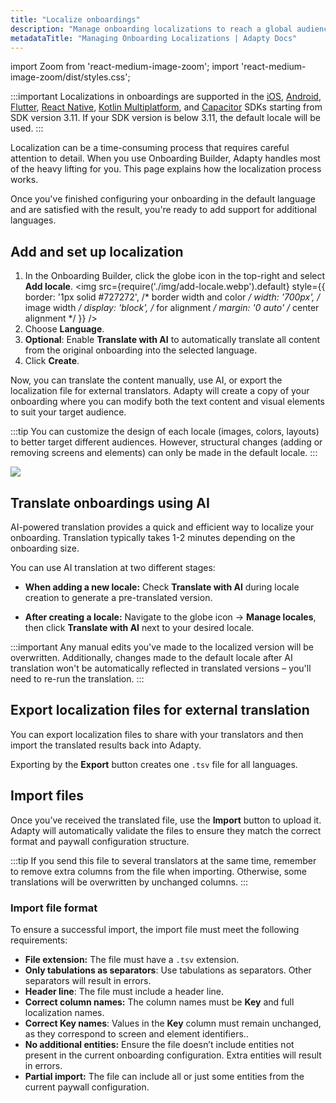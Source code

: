 ```yaml
---
title: "Localize onboardings"
description: "Manage onboarding localizations to reach a global audience."
metadataTitle: "Managing Onboarding Localizations | Adapty Docs"
---
```


import Zoom from 'react-medium-image-zoom';
import 'react-medium-image-zoom/dist/styles.css';

:::important
Localizations in onboardings are supported in the [iOS](get-onboardings.md), [Android](android-get-onboardings.md), [Flutter](flutter-get-onboardings.md), [React Native](react-native-get-onboardings.md), [Kotlin Multiplatform](kmp-get-onboardings.md), and [Capacitor](get-onboardings.md) SDKs starting from SDK version 3.11. If your SDK version is below 3.11, the default locale will be used.
:::

Localization can be a time-consuming process that requires careful attention to detail. When you use Onboarding Builder, Adapty handles most of the heavy lifting for you. This page explains how the localization process works.

Once you've finished configuring your onboarding in the default language and are satisfied with the result, you're ready to add support for additional languages.

## Add and set up localization

1. In the Onboarding Builder, click the globe icon in the top-right and select **Add locale**.
   <Zoom>
   <img src={require('./img/add-locale.webp').default}
   style={{
   border: '1px solid #727272', /* border width and color */
   width: '700px', /* image width */
   display: 'block', /* for alignment */
   margin: '0 auto' /* center alignment */
   }}
   />
   </Zoom>
2. Choose **Language**.
3. **Optional**: Enable **Translate with AI** to automatically translate all content from the original onboarding into the selected language.
4. Click **Create**.

Now, you can translate the content manually, use AI, or export the localization file for external translators. Adapty will create a copy of your onboarding where you can modify both the text content and visual elements to suit your target audience.

:::tip
You can customize the design of each locale (images, colors, layouts) to better target different audiences. However, structural changes (adding or removing screens and elements) can only be made in the default locale.
:::

   <Zoom>
   <img src={require('./img/new-locale.webp').default}
   style={{
   border: '1px solid #727272', /* border width and color */
   width: '700px', /* image width */
   display: 'block', /* for alignment */
   margin: '0 auto' /* center alignment */
   }}
   />
   </Zoom>

## Translate onboardings using AI

AI-powered translation provides a quick and efficient way to localize your onboarding. Translation typically takes 1-2 minutes depending on the onboarding size.

You can use AI translation at two different stages:

- **When adding a new locale:** Check **Translate with AI** during locale creation to generate a pre-translated version.

- **After creating a locale:** Navigate to the globe icon → **Manage locales**, then click **Translate with AI** next to your desired locale.

:::important
Any manual edits you've made to the localized version will be overwritten. Additionally, changes made to the default locale after AI translation won't be automatically reflected in translated versions – you'll need to re-run the translation.
:::

## Export localization files for external translation

You can export localization files to share with your translators and then import the translated results back into Adapty.

Exporting by the **Export** button creates one `.tsv` file for all languages.

## Import files

Once you’ve received the translated file, use the **Import** button to upload it. Adapty will automatically validate the files to ensure they match the correct format and paywall configuration structure.

:::tip
If you send this file to several translators at the same time, remember to remove extra columns from the file when importing. Otherwise, some translations will be overwritten by unchanged columns.
:::

### Import file format

To ensure a successful import, the import file must meet the following requirements:

- **File extension:**
  The file must have a `.tsv` extension.
- **Only tabulations as separators**:
  Use tabulations as separators. Other separators will result in errors.
- **Header line**:
  The file must include a header line.
- **Correct column names:**
  The column names must be **Key** and full localization names.
- **Correct Key names**: Values in the **Key** column must remain unchanged, as they correspond to screen and element identifiers..
- **No additional entities:**
  Ensure the file doesn’t include entities not present in the current onboarding configuration. Extra entities will result in errors.
- **Partial import:**
  The file can include all or just some entities from the current paywall configuration.



